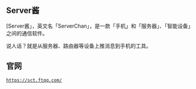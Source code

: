## Server酱
[Server酱」，英文名「ServerChan」，是一款「手机」和「服务器」、「智能设备」之间的通信软件。

说人话？就是从服务器、路由器等设备上推消息到手机的工具。
## 官网 
[`https://sct.ftqq.com/`](https://sct.ftqq.com/)